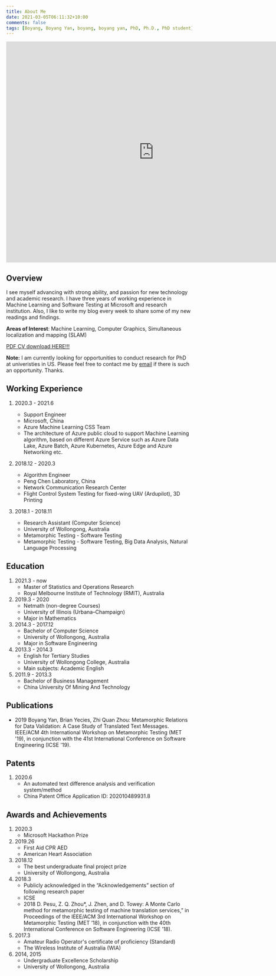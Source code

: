 ```yaml
---
title: About Me
date: 2021-03-05T06:11:32+10:00
comments: false
tags: [Boyang, Boyang Yan, boyang, boyang yan, PhD, Ph.D., PhD student]
---
```


<iframe src="https://calendar.google.com/calendar/embed?src=byan4%40ncsu.edu&ctz=America%2FNew_York" style="border: 0" width="800" height="600" frameborder="0" scrolling="no"></iframe>

## Overview

I see myself advancing with strong ability, and passion for new technology and academic research. I have three years of working experience in Machine Learning and Software Testing at Microsoft and research institution. Also, I like to write my blog every week to  share some of my new readings and findings.

**Areas of Interest**: Machine Learning, Computer Graphics, Simultaneous localization and mapping (SLAM)

[PDF CV download HERE!!!](/cvEN.pdf)

**Note:** I am currently looking for opportunities to conduct research for PhD at univeristies in US. Please feel free to contact me by [email](mailto:yanboyang713@gmail.com) if there is such an opportunity. Thanks.

## Working Experience
1. 2020.3 - 2021.6
	* Support Engineer
	* Microsoft, China
	* Azure Machine Learning CSS Team
	* The architecture of Azure public cloud to support Machine Learning algorithm, based on different Azure Service such as Azure Data Lake, Azure Batch, Azure Kubernetes, Azure Edge and Azure Networking etc.

2. 2018.12 - 2020.3
	* Algorithm Engineer
	* Peng Chen Laboratory, China
	* Network Communication Research Center
	* Flight Control System Testing for fixed-wing UAV (Ardupilot), 3D Printing

3. 2018.1 - 2018.11
	* Research Assistant (Computer Science)
	* University of Wollongong, Australia
	* Metamorphic Testing - Software Testing
	* Metamorphic Testing - Software Testing, Big Data Analysis, Natural Language Processing

## Education
1. 2021.3 - now
	* Master of Statistics and Operations Research
	* Royal Melbourne Institute of Technology (RMIT), Australia
2. 2019.3 - 2020
	* Netmath (non-degree Courses)
	* University of Illinois (Urbana–Champaign)
	* Major in Mathematics
3. 2014.3 - 2017.12
	* Bachelor of Computer Science
	* University of Wollongong, Australia
	* Major in Software Engineering
4. 2013.3 - 2014.3
	* English for Tertiary Studies
	* University of Wollongong College, Australia
	* Main subjects: Academic English
5. 2011.9 - 2013.3
	* Bachelor of Business Management
	* China University Of Mining And Technology

## Publications
* 2019 Boyang Yan, Brian Yecies, Zhi Quan Zhou: Metamorphic Relations for Data Validation: A Case Study of Translated Text Messages. IEEE/ACM 4th International Workshop on Metamorphic Testing (MET '19), in conjunction with the 41st International Conference on Software Engineering (ICSE '19).

## Patents
1. 2020.6
	* An automated text difference analysis and verification system/method
	* China Patent Office Application ID: 202010489931.8

## Awards and Achievements
1. 2020.3
	* Microsoft Hackathon Prize
2. 2019.26
	* First Aid CPR AED
	* American Heart Association
3. 2018.12
	* The best undergraduate final project prize
	* University of Wollongong, Australia
4. 2018.3
	* Publicly acknowledged in the “Acknowledgements” section of following research paper
	* ICSE
	* 2018 D. Pesu, Z. Q. Zhou\*, J. Zhen, and D. Towey: A Monte Carlo method for metamorphic testing of machine translation services,” in Proceedings of the IEEE/ACM 3rd International Workshop on Metamorphic Testing (MET ’18), in conjunction with the 40th International Conference on Software Engineering (ICSE ’18).
5. 2017.3
	* Amateur Radio Operator's certificate of proficiency (Standard)
	* The Wireless Institute of Australia (WIA)
6. 2014, 2015
	* Undergraduate Excellence Scholarship
	* University of Wollongong, Australia

